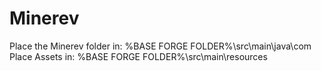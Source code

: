 Minerev
=======
Place the Minerev folder in:
%BASE FORGE FOLDER%\src\main\java\com
Place Assets in:
%BASE FORGE FOLDER%\src\main\resources